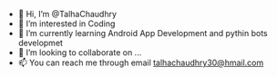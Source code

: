 - 👋 Hi, I’m @TalhaChaudhry
- 👀 I’m interested in Coding
- 🌱 I’m currently learning Android App Development and pythin bots developmet
- 💞️ I’m looking to collaborate on ...
- 📫 You can reach me through email talhachaudhry30@hmail.com

<!---
TalhaChaudhry/TalhaChaudhry is a ✨ special ✨ repository because its `README.md` (this file) appears on your GitHub profile.
You can click the Preview link to take a look at your changes.
--->
